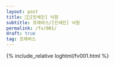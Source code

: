```yaml
---
layout: post
title: 🖤💚[인세인] 낙원
subtitle: 프레바스/[인세인] 낙원
permalink: /fv/001/
draft: true
tag: 프레바스
---
```


{% include_relative loghtml/fv001.html %}
  
